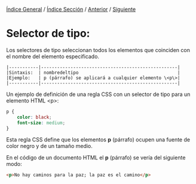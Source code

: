[Índice General](../readme.md) / [Índice Sección](../estilos/selectores_css.md) / [Anterior](../estilos/selectores_css.md) / [Siguiente](../estilos/selector_de_clase.md)

# Selector de tipo:

Los selectores de tipo seleccionan todos los elementos que coinciden con el nombre del elemento especificado.

```
|-----------|---------------------------------------------------|
|Sintaxis:  | nombredeltipo                                     |
|Ejemplo:   | p (párrafo) se aplicará a cualquier elemento \<p\>|
|-----------|---------------------------------------------------|
```

Un ejemplo de definición de una regla CSS con un selector de tipo para un elemento HTML \<p\>:

```css
p {
    color: black;
    font-size: medium;
}
```
Esta regla CSS define que los elementos **p** (párrafo) ocupen una fuente de color negro y de un tamaño  medio.

En el código de un documento HTML el **p** (párrafo) se vería del siguiente modo:

```html
<p>No hay caminos para la paz; la paz es el camino</p>
```


